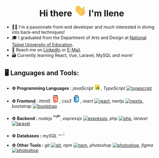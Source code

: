 <h1 align="Center">  Hi there <img src="https://raw.githubusercontent.com/ABSphreak/ABSphreak/master/gifs/Hi.gif" height="40px" /> I'm Ilene </h1>

- :raising_hand_woman: I'm a passionate front-end developer and much interested in diving into back-end techniques! 
- 🎓 I graduated from the Department of Arts and Design at [National Taipei University of Education](https://s12.ntue.edu.tw/).
- :rocket: Reach me on [LinkedIn](https://www.linkedin.com/in/yu-wen-huang-291080291) or [E-Mail](mailto:ileneh8899@gmail.com).
- 🗃️ Currently learning React, Vue, Laravel, MySQL and more!
<!-- - :earth_asia: Checkout my [Portfolio](https://) to find out more about me and my projects.-->


## 🖥️ Languages and Tools:

- **⚙️ Programming Languages** : *javaScript* <img src="https://raw.githubusercontent.com/devicons/devicon/master/icons/javascript/javascript-original.svg" alt="javascript" width="17" height="17"> , *TypeScript* [<img src="https://cdn.svgporn.com/logos/typescript-icon.svg" alt="typescript" width="17" height="17">](https://www.typescriptlang.org/)

<!--👨‍💻| [<img src="https://raw.githubusercontent.com/devicons/devicon/master/icons/javascript/javascript-original.svg" alt="javascript" width="60" height="60">](https://developer.mozilla.org/en-US/docs/Web/JavaScript) | [<img src="https://cdn.svgporn.com/logos/typescript-icon.svg" alt="typescript" width="60" height="60">](https://www.typescriptlang.org/)
|---|---| -->

- **⚙️ Frontend** : *html5* [<img src="https://raw.githubusercontent.com/devicons/devicon/master/icons/html5/html5-original-wordmark.svg" alt="html5" width="25" height="25">](https://www.w3.org/html/), *css3* [<img src="https://raw.githubusercontent.com/devicons/devicon/master/icons/css3/css3-original-wordmark.svg" alt="css3" width="25" height="25">](https://www.w3schools.com/css/), *react* [<img src="https://user-images.githubusercontent.com/58083159/154823721-b99c9ecf-9dc2-4f21-a95f-a0ba2ee994f2.png" alt="react" width="22">](https://reactjs.org/), nextjs [<img src="https://cdn.svgporn.com/logos/nextjs-icon.svg" alt="nextjs" width="22">](https://nextjs.org/), *bootstrap* [<img src="https://brandlogos.net/wp-content/uploads/2021/09/bootstrap-logo-512x512.png" alt="bootstrap" width="25">](https://getbootstrap.com/) 

<!--⚙️| [<img src="https://raw.githubusercontent.com/devicons/devicon/master/icons/html5/html5-original-wordmark.svg" alt="html5" width="60" height="60">](https://www.w3.org/html/) | [<img src="https://raw.githubusercontent.com/devicons/devicon/master/icons/css3/css3-original-wordmark.svg" alt="css3" width="60" height="60">](https://www.w3schools.com/css/) | [<img src="https://user-images.githubusercontent.com/58083159/154823721-b99c9ecf-9dc2-4f21-a95f-a0ba2ee994f2.png" alt="react" width="60">](https://reactjs.org/) | [<img src="https://cdn.svgporn.com/logos/nextjs-icon.svg" alt="nextjs" width="60">](https://nextjs.org/) | [<img src="https://brandlogos.net/wp-content/uploads/2021/09/bootstrap-logo-512x512.png" alt="bootstrap" width="60">](https://getbootstrap.com/) 
|---|---|---|---|---|-->

- **⚙️ Backend :** *nodejs* [<img src="https://raw.githubusercontent.com/devicons/devicon/master/icons/nodejs/nodejs-original-wordmark.svg" alt="nodejs" width="23" height="23">](https://nodejs.org), *expressjs* [<img src="https://user-images.githubusercontent.com/58083159/144481306-e4af20fd-e4be-48dd-9286-2fa1773e6395.png" alt="expressjs" width="23">](https://expressjs.com), *php* [<img src="https://www.php.net/images/logos/php-logo.svg" alt="php" width="23">](https://www.php.net/), *laravel* [<img src="https://raw.githubusercontent.com/laravel/art/d5f5e725c27f877ed032225fe0b00afee9337d0f/logo-mark/5%20svg/1%20PMS/laravel-mark-PMS-red-1788C.svg" alt="laravel" width="23">](https://laravel.com/) 

<!--| [<img src="https://raw.githubusercontent.com/devicons/devicon/master/icons/nodejs/nodejs-original-wordmark.svg" alt="nodejs" width="60" height="60">](https://nodejs.org) | [<img src="https://user-images.githubusercontent.com/58083159/144481306-e4af20fd-e4be-48dd-9286-2fa1773e6395.png" alt="expressjs" width="60">](https://expressjs.com)| [<img src="https://www.php.net/images/logos/php-logo.svg" alt="php" width="60">](https://www.php.net/) | [<img src="https://raw.githubusercontent.com/laravel/art/d5f5e725c27f877ed032225fe0b00afee9337d0f/logo-mark/5%20svg/1%20PMS/laravel-mark-PMS-red-1788C.svg" alt="laravel" width="60">](https://laravel.com/) 
|---|---|---|---|-->

- **⚙️ Databases :** *mySQL* [<img src="https://raw.githubusercontent.com/devicons/devicon/master/icons/mysql/mysql-original-wordmark.svg" alt="mysql" width="23" height="23">](https://www.mysql.com/) 
<!--🛢| [<img src="https://raw.githubusercontent.com/devicons/devicon/master/icons/mysql/mysql-original-wordmark.svg" alt="mysql" width="60" height="60">](https://www.mysql.com/) 
|---|-->

- **⚙️ Other Tools :** *git* [<img src="https://www.vectorlogo.zone/logos/git-scm/git-scm-icon.svg" alt="git" width="23" height="23">](https://git-scm.com/), *npm* [<img src="https://user-images.githubusercontent.com/58083159/158461958-394d5b81-72e1-4cae-8c1e-53f355451030.png" alt="npm" width="23">](https://www.npmjs.com/), *photoshop* [<img src="https://logodownload.org/wp-content/uploads/2019/10/adobe-photoshop-logo-0.png" alt="photoshop" width="23" height="23">](https://www.photoshop.com/en), *figma* [<img src="https://brandlogos.net/wp-content/uploads/2022/05/figma-logo_brandlogos.net_6n1pb-512x512.png" alt="photoshop" width="23" height="20">](https://www.figma.com/)

<!--🛠️| [<img src="https://www.vectorlogo.zone/logos/git-scm/git-scm-icon.svg" alt="git" width="60" height="60">](https://git-scm.com/) | [<img src="https://user-images.githubusercontent.com/58083159/158461958-394d5b81-72e1-4cae-8c1e-53f355451030.png" alt="npm" width="60">](https://www.npmjs.com/) | [<img src="https://logodownload.org/wp-content/uploads/2019/10/adobe-photoshop-logo-0.png" alt="photoshop" width="60" height="60">](https://www.photoshop.com/en) | [<img src="https://brandlogos.net/wp-content/uploads/2022/05/figma-logo_brandlogos.net_6n1pb-512x512.png" alt="photoshop" width="60" height="60">](https://www.figma.com/)
|---|---|---|---|-->

<!--[<img src="https://cdn.svgporn.com/logos/docker-icon.svg" alt="docker" width="60">](https://www.docker.com/) -->

<!--
## 📊 Stats:
<h3 align="center">

![](https://github-readme-stats.vercel.app/api?username=gastonperez97&count_private=true&hide=stars,issues&show_icons=true&theme=chartreuse-dark)  
</h3> -->
